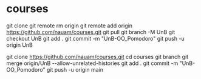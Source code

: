 # courses


git clone 
git remote rm origin
git remote add origin https://github.com/nauam/courses.git
git pull
git branch -M UnB
git checkout UnB
git add .
git commit -m "UnB-OO_Pomodoro"
git push -u origin UnB

git clone https://github.com/nauam/courses.git
cd courses
git branch
git merge origin/UnB --allow-unrelated-histories
git add .
git commit -m "UnB-OO_Pomodoro"
git push -u origin main
